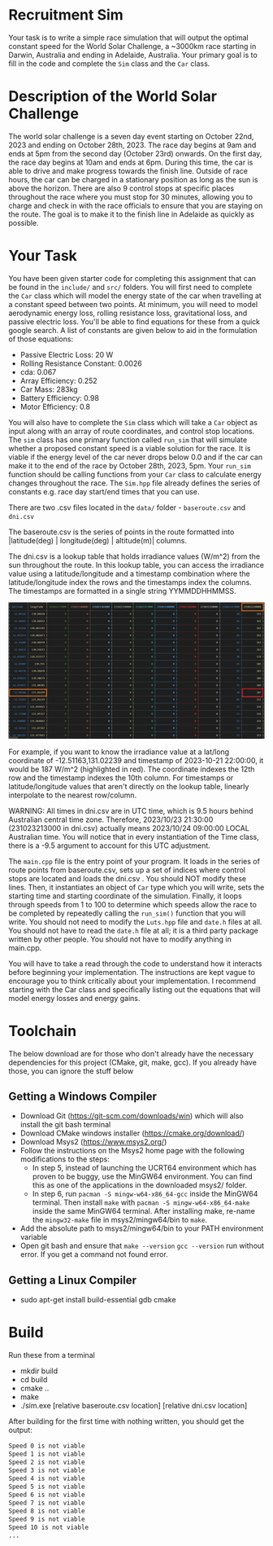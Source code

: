 # Recruitment Sim

Your task is to write a simple race simulation that will output the optimal constant speed for the World Solar Challenge, a ~3000km race starting in Darwin, Australia and ending in Adelaide, Australia. Your primary goal is to fill in the code and complete the `Sim` class and the `Car` class.

# Description of the World Solar Challenge

The world solar challenge is a seven day event starting on October 22nd, 2023 and ending on October 28th, 2023. The race day begins at 9am and ends at 5pm from the second day (October 23rd) onwards. On the first day, the race day begins at 10am and ends at 6pm. During this time, the car is able to drive and make progress towards the finish line. Outside of race hours, the car can be charged in a stationary position as long as the sun is above the horizon. There are also 9 control stops at specific places throughout the race where you must stop for 30 minutes, allowing you to charge and check in with the race officials to ensure that you are staying on the route. The goal is to make it to the finish line in Adelaide as quickly as possible.

# Your Task

You have been given starter code for completing this assignment that can be found in the `include/` and `src/` folders. You will first need to complete the `Car` class which will model the energy state of the car when travelling at a constant speed between two points. At minimum, you will need to model aerodynamic energy loss, rolling resistance loss, gravitational loss, and passive electric loss. You'll be able to find equations for these from a quick google search. A list of constants are given below to aid in the formulation of those equations:

- Passive Electric Loss: 20 W
- Rolling Resistance Constant: 0.0026
- cda: 0.067
- Array Efficiency: 0.252
- Car Mass: 283kg
- Battery Efficiency: 0.98
- Motor Efficiency: 0.8

You will also have to complete the `Sim` class which will take a `Car` object as input along with an array of route coordinates, and control stop locations. The `sim` class has one primary function called `run_sim` that will simulate whether a proposed constant speed is a viable solution for the race. It is viable if the energy level of the car never drops below 0.0 and if the car can make it to the end of the race by October 28th, 2023, 5pm. Your `run_sim` function should be calling functions from your `Car` class to calculate energy changes throughout the race. The `Sim.hpp` file already defines the series of constants e.g. race day start/end times that you can use.

There are two .csv files located in the `data/` folder - `baseroute.csv` and `dni.csv`

The baseroute.csv is the series of points in the route formatted into |latitude(deg) | longitude(deg) | altitude(m)| columns. 

The dni.csv is a lookup table that holds irradiance values (W/m^2) from the sun throughout the route. In this lookup table, you can access the irradiance value using a latitude/longitude and a timestamp combination where the latitude/longitude index the rows and the timestamps index the columns. The timestamps are formatted in a single string YYMMDDHHMMSS.

![DNI Table Format](data/dni_table.png)

For example, if you want to know the irradiance value at a lat/long coordinate of -12.51163,131.02239 and timestamp of 2023-10-21 22:00:00, it would be 187 W/m^2 (highlighted in red). The coordinate indexes the 12th row and the timestamp indexes the 10th column. For timestamps or latitude/longitude values that aren't directly on the lookup table, linearly interpolate to the nearest row/column.

WARNING: All times in dni.csv are in UTC time, which is 9.5 hours behind Australian central time zone. Therefore, 2023/10/23 21:30:00 (231023213000 in dni.csv) actually means 2023/10/24 09:00:00 LOCAL Australian time. You will notice that in every instantiation of the Time class, there is a -9.5 argument to account for this UTC adjustment.

The `main.cpp` file is the entry point of your program. It loads in the series of route points from baseroute.csv, sets up a set of indices where control stops are located and loads the dni.csv . You should NOT modify these lines. Then, it instantiates an object of `Car` type which you will write, sets the starting time and starting coordinate of the simulation. Finally, it loops through speeds from 1 to 100 to determine which speeds allow the race to be completed by repeatedly calling the `run_sim()` function that you will write. You should not need to modify the `Luts.hpp` file and `date.h` files at all. You should not have to read the `date.h` file at all; it is a third party package written by other people. You should not have to modify anything in main.cpp.

You will have to take a read through the code to understand how it interacts before beginning your implementation. The instructions are kept vague to encourage you to think critically about your implementation. I recommend starting with the Car class and specifically listing out the equations that will model energy losses and energy gains.

# Toolchain

The below download are for those who don't already have the necessary dependencies for this project (CMake, git, make, gcc). If you already have those, you can ignore the stuff below

## Getting a Windows Compiler
- Download Git (https://git-scm.com/downloads/win) which will also install the git bash terminal
- Download CMake windows installer (https://cmake.org/download/)
- Download Msys2 (https://www.msys2.org/)
- Follow the instructions on the Msys2 home page with the following modifications to the steps:
  - In step 5, instead of launching the UCRT64 environment which has proven to be buggy, use the MinGW64 environment. You can find this as one of the applications in the downloaded msys2/ folder.
  - In step 6, run `pacman -S mingw-w64-x86_64-gcc` inside the MinGW64 terminal. Then install `make` with `pacman -S mingw-w64-x86_64-make` inside the same MinGW64 terminal. After installing make, re-name the ```mingw32-make``` file in msys2/mingw64/bin to ```make```.
- Add the absolute path to msys2/mingw64/bin to your PATH environment variable
- Open git bash and ensure that ```make --version``` ```gcc --version``` run without error. If you get a command not found error. 

## Getting a Linux Compiler
- sudo apt-get install build-essential gdb cmake

# Build

Run these from a terminal

- mkdir build
- cd build
- cmake ..
- make
- ./sim.exe [relative baseroute.csv location] [relative dni.csv location]

After building for the first time with nothing written, you should get the output:
```
Speed 0 is not viable
Speed 1 is not viable
Speed 2 is not viable
Speed 3 is not viable
Speed 4 is not viable
Speed 5 is not viable
Speed 6 is not viable
Speed 7 is not viable
Speed 8 is not viable
Speed 9 is not viable
Speed 10 is not viable
...
```
